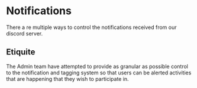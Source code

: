 # Notifications

There a re multiple ways to control the notifications received from our discord server.

## Etiquite
The Admin team have attempted to provide as granular as possible control to the notification and tagging system so that users can be alerted activities that are happening that they wish to participate in.